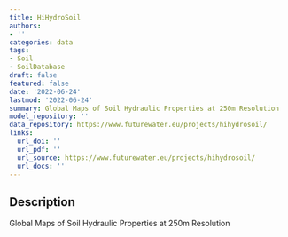 ```yaml
---
title: HiHydroSoil
authors:
- ''
categories: data
tags:
- Soil
- SoilDatabase
draft: false
featured: false
date: '2022-06-24'
lastmod: '2022-06-24'
summary: Global Maps of Soil Hydraulic Properties at 250m Resolution
model_repository: ''
data_repository: https://www.futurewater.eu/projects/hihydrosoil/
links:
  url_doi: ''
  url_pdf: ''
  url_source: https://www.futurewater.eu/projects/hihydrosoil/
  url_docs: ''
---
```


## Description

Global Maps of Soil Hydraulic Properties at 250m Resolution

